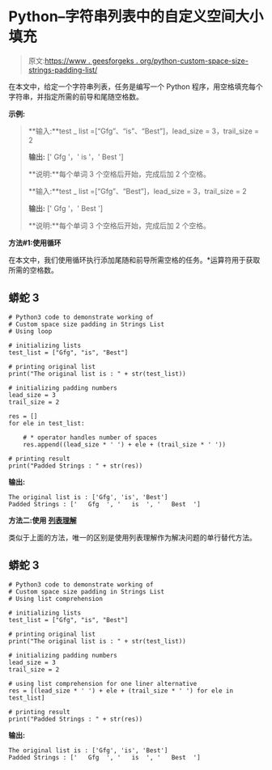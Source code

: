 # Python–字符串列表中的自定义空间大小填充

> 原文:[https://www . geesforgeks . org/python-custom-space-size-strings-padding-list/](https://www.geeksforgeeks.org/python-custom-space-size-padding-in-strings-list/)

在本文中，给定一个字符串列表，任务是编写一个 Python 程序，用空格填充每个字符串，并指定所需的前导和尾随空格数。

**示例:**

> **输入:**test _ list =[“Gfg”、“is”、“Best”]，lead_size = 3，trail_size = 2
> 
> **输出:** [' Gfg '，' is '，' Best ']
> 
> **说明:**每个单词 3 个空格后开始，完成后加 2 个空格。
> 
> **输入:**test _ list =[“Gfg”、“Best”]，lead_size = 3，trail_size = 2
> 
> **输出:** [' Gfg '，' Best ']
> 
> **说明:**每个单词 3 个空格后开始，完成后加 2 个空格。

**方法#1:使用循环**

在本文中，我们使用循环执行添加尾随和前导所需空格的任务。*运算符用于获取所需的空格数。

## 蟒蛇 3

```
# Python3 code to demonstrate working of
# Custom space size padding in Strings List
# Using loop

# initializing lists
test_list = ["Gfg", "is", "Best"]

# printing original list
print("The original list is : " + str(test_list))

# initializing padding numbers
lead_size = 3
trail_size = 2

res = []
for ele in test_list:

    # * operator handles number of spaces
    res.append((lead_size * ' ') + ele + (trail_size * ' '))

# printing result
print("Padded Strings : " + str(res))
```

**输出:**

```
The original list is : ['Gfg', 'is', 'Best']
Padded Strings : ['   Gfg  ', '   is  ', '   Best  ']
```

**方法二:使用** [**列表理解**](https://www.geeksforgeeks.org/python-list-comprehension-and-slicing/)

类似于上面的方法，唯一的区别是使用列表理解作为解决问题的单行替代方法。

## 蟒蛇 3

```
# Python3 code to demonstrate working of
# Custom space size padding in Strings List
# Using list comprehension

# initializing lists
test_list = ["Gfg", "is", "Best"]

# printing original list
print("The original list is : " + str(test_list))

# initializing padding numbers
lead_size = 3
trail_size = 2

# using list comprehension for one liner alternative
res = [(lead_size * ' ') + ele + (trail_size * ' ') for ele in test_list]

# printing result
print("Padded Strings : " + str(res))
```

**输出:**

```
The original list is : ['Gfg', 'is', 'Best']
Padded Strings : ['   Gfg  ', '   is  ', '   Best  ']
```